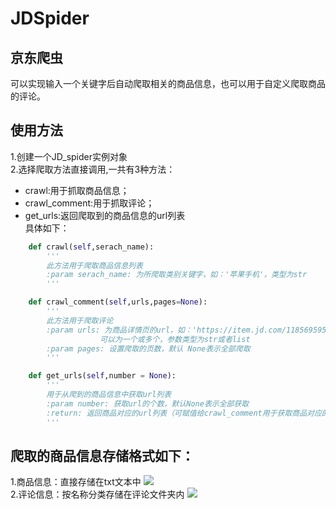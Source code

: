 # JDSpider<br>
## 京东爬虫
可以实现输入一个关键字后自动爬取相关的商品信息，也可以用于自定义爬取商品的评论。

## 使用方法
1.创建一个JD_spider实例对象<br>
2.选择爬取方法直接调用,一共有3种方法：
- crawl:用于抓取商品信息；
- crawl_comment:用于抓取评论；
- get_urls:返回爬取到的商品信息的url列表
<br>具体如下：
```python
    def crawl(self,serach_name):
        '''
        此方法用于爬取商品信息列表
        :param serach_name: 为所爬取类别关键字，如：'苹果手机'，类型为str
        '''
```
```python
    def crawl_comment(self,urls,pages=None):
        '''
        此方法用于爬取评论
        :param urls: 为商品详情页的url，如：'https://item.jd.com/11856959514.html'
                    可以为一个或多个，参数类型为str或者list
        :param pages: 设置爬取的页数，默认 None表示全部爬取
        '''
```
```python
    def get_urls(self,number = None):
        '''
        用于从爬到的商品信息中获取url列表
        :param number: 获取url的个数，默认None表示全部获取
        :return: 返回商品对应的url列表（可赋值给crawl_comment用于获取商品对应的评论）
        '''
```
## 爬取的商品信息存储格式如下：<br>
1.商品信息：直接存储在txt文本中
![](https://i.imgur.com/Q181AfO.jpg)
<br>
2.评论信息：按名称分类存储在评论文件夹内
![](https://i.imgur.com/9KnGBb6.jpg)

